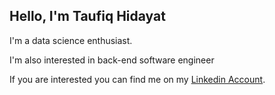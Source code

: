 Hello, I'm Taufiq Hidayat
--

I'm a data science enthusiast. <br>

I'm also interested in back-end software engineer<br>

If you are interested you can find me on my [Linkedin Account](https://www.linkedin.com/in/taufiq-hidayat-th/).
